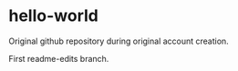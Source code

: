 # hello-world
Original github repository during original account creation.

First readme-edits branch.
